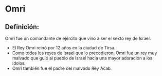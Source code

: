 # Omri

## Definición: 

Omri fue un comandante de ejército que vino a ser el sexto rey de Israel.

* El Rey Omri reinó por 12 años en la ciudad de Tirsa.
* Como todos los reyes de Israel que lo precedieron, Omri fue un rey muy malvado que guió al pueblo de Israel hacia una mayor adoración a los ídolos.
* Omri también fue el padre del malvado Rey Acab.

